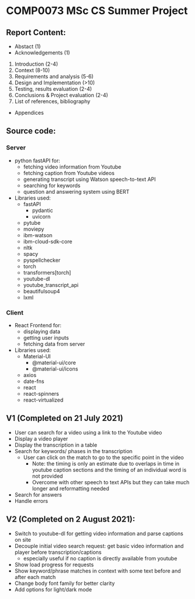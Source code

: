 # COMP0073 MSc CS Summer Project

## Report Content:

- Abstact (1)
- Acknowledgements (1)

1. Introduction (2-4)
1. Context (8-10)
1. Requirements and analysis (5-6)
1. Design and Implementation (>10)
1. Testing, results evaluation (2-4)
1. Conclusions & Project evaluation (2-4)
1. List of references, bibliography

- Appendices

## Source code:

### Server

- python fastAPI for:
  - fetching video information from Youtube
  - fetching caption from Youtube videos
  - generating transcript using Watson speech-to-text API
  - searching for keywords
  - question and answering system using BERT
- Libraries used:
  - fastAPI
    - pydantic
    - uvicorn
  - pytube
  - moviepy
  - ibm-watson
  - ibm-cloud-sdk-core
  - nltk
  - spacy
  - pyspellchecker
  - torch
  - transformers[torch]
  - youtube-dl
  - youtube_transcript_api
  - beautifulsoup4
  - lxml

### Client

- React Frontend for:
  - displaying data
  - getting user inputs
  - fetching data from server
- Libraries used:
  - Material-UI
    - @material-ui/core
    - @material-ui/icons
  - axios
  - date-fns
  - react
  - react-spinners
  - react-virtualized

## V1 (Completed on 21 July 2021)

- User can search for a video using a link to the Youtube video
- Display a video player
- Display the transcription in a table
- Search for keywords/ phases in the transcription
  - User can click on the match to go to the specific point in the video
    - Note: the timing is only an estimate due to overlaps in time in youtube caption sections and the timing of an individual word is not provided
    - Overcome with other speech to text APIs but they can take much longer and reformatting needed
- Search for answers
- Handle errors

## V2 (Completed on 2 August 2021):

- Switch to youtube-dl for getting video information and parse captions on site
- Decouple initial video search request: get basic video information and player before transcription/captions
  - especially useful if no caption is directly available from youtube
- Show load progress for requests
- Show keyword/phrase matches in context with some text before and after each match
- Change body font family for better clarity
- Add options for light/dark mode
